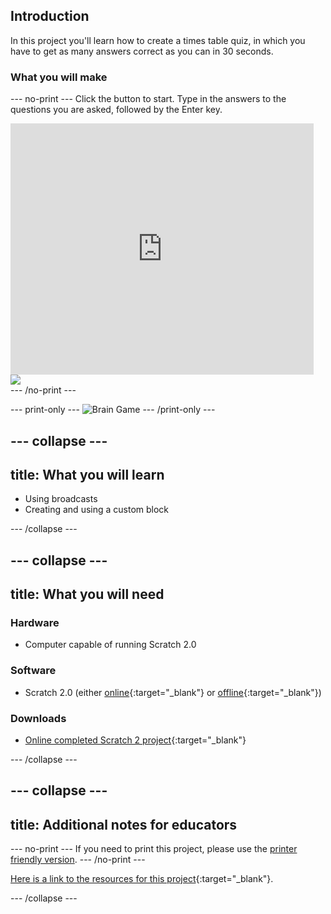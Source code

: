 ## Introduction

In this project you'll learn how to create a times table quiz, in which you have to get as many answers correct as you can in 30 seconds.

### What you will make
--- no-print ---
Click the button to start. Type in the answers to the questions you are asked, followed by the Enter key.

<div class="scratch-preview">
  <iframe allowtransparency="true" width="485" height="402" src="https://scratch.mit.edu/projects/embed/250234955/?autostart=false" frameborder="0"></iframe>
  <img src="images/brain-final.png">
</div>
--- /no-print ---

--- print-only ---
![Brain Game](images/brain-final.png)
--- /print-only ---

--- collapse ---
---
title: What you will learn
---
+ Using broadcasts
+ Creating and using a custom block

--- /collapse ---

--- collapse ---
---
title: What you will need
---
### Hardware
+ Computer capable of running Scratch 2.0

### Software
+ Scratch 2.0 (either [online](http://rpf.io/scratchon){:target="_blank"} or [offline](http://rpf.io/scratchoff){:target="_blank"})

### Downloads

+ [Online completed Scratch 2 project](http://scratch.mit.edu/projects/42225768/#editor){:target="_blank"}

--- /collapse ---


--- collapse ---
---
title: Additional notes for educators
---
--- no-print ---
If you need to print this project, please use the [printer friendly version](https://projects.raspberrypi.org/en/projects/brain-game/print).
--- /no-print ---

[Here is a link to the resources for this project](http://rpf.io/p/brain-game-go){:target="_blank"}.

--- /collapse ---
